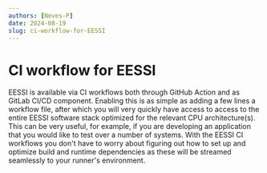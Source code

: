 ```yaml
---
authors: [Neves-P]
date: 2024-08-19
slug: ci-workflow-for-EESSI 
---
```


# CI workflow for EESSI

EESSI is available via CI workflows both through GitHub Action and as GitLab CI/CD component. Enabling this is as simple as adding a few lines a workflow file, after which you will very quickly have access to access to the entire EESSI software stack optimized for the relevant CPU architecture(s). This can be very useful, for example, if you are developing an application that you would like to test over a number of systems. With the EESSI CI workflows you don't have to worry about figuring out how to set up and optimize build and runtime dependencies as these will be streamed seamlessly to your runner's environment.
